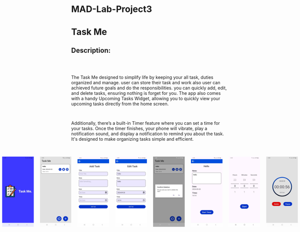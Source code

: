 # MAD-Lab-Project3

<h1>Task Me</h1>

<h2><bold>Description:</bold></h2>

<br><br>

<p> The Task Me designed to simplify life by keeping your all task, duties organized and manage. user can store their task and work also user can achieved future goals and do the responsibilities. you can quickly add, edit, and delete tasks, ensuring nothing is forget for you. The app also comes with a handy Upcoming Tasks Widget, allowing you to quickly view your upcoming tasks directly from the home screen. </p>
<br>
<p> Additionally, there’s a built-in Timer feature where you can set a time for your tasks. Once the timer finishes, your phone will vibrate, play a notification sound, and display a notification to remind you about the task. It's designed to make organizing tasks simple and efficient. </p>
<br><br>

<div style="display: flex; justify-content: center; gap: 20px;">
  <img width="20%" height="20%" src="https://github.com/anushka9D/MAD-Lab-Project3/blob/main/Lab%20Exam3/photo/1.jpg" alt="Image 1">
  <img width="20%" height="20%" src="https://github.com/anushka9D/MAD-Lab-Project3/blob/main/Lab%20Exam3/photo/2.jpg" alt="Image 2">
  <img width="20%" height="20%" src="https://github.com/anushka9D/MAD-Lab-Project3/blob/main/Lab%20Exam3/photo/3.jpg" alt="Image 3">
  <img width="20%" height="20%" src="https://github.com/anushka9D/MAD-Lab-Project3/blob/main/Lab%20Exam3/photo/4.jpg" alt="Image 4">
  <img width="20%" height="20%" src="https://github.com/anushka9D/MAD-Lab-Project3/blob/main/Lab%20Exam3/photo/5.jpg" alt="Image 5">
  <img width="20%" height="20%" src="https://github.com/anushka9D/MAD-Lab-Project3/blob/main/Lab%20Exam3/photo/6.jpg" alt="Image 6">
  <img width="20%" height="20%" src="https://github.com/anushka9D/MAD-Lab-Project3/blob/main/Lab%20Exam3/photo/7.jpg" alt="Image 7">
  <img width="20%" height="20%" src="https://github.com/anushka9D/MAD-Lab-Project3/blob/main/Lab%20Exam3/photo/8.jpg" alt="Image 8">
</div>
